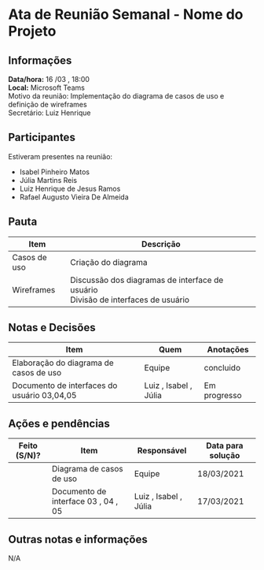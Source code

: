 # Ata de Reunião Semanal - Nome do Projeto

## Informações
**Data/hora:** 16 /03 , 18:00 <br>
**Local:** Microsoft Teams <br>
 Motivo da reunião:  Implementação do diagrama de casos de uso e definição de wireframes <br>
 Secretário:  Luiz Henrique

## Participantes
Estiveram presentes na reunião:
- Isabel Pinheiro Matos
- Júlia Martins Reis
- Luiz Henrique de Jesus Ramos
- Rafael Augusto Vieira De Almeida

## Pauta

Item | Descrição
---- | ----
Casos de uso | Criação do diagrama 
Wireframes | Discussão dos diagramas de interface de usuário <br> Divisão de interfaces de usuário

## Notas e Decisões
Item | Quem | Anotações |
---- | ---- | ---- |
Elaboração do diagrama de casos de uso | Equipe | concluido |
Documento de interfaces do usuário 03,04,05 | Luiz , Isabel , Júlia | Em progresso |


## Ações e pendências
| Feito (S/N)? | Item | Responsável | Data para solução |
| ---- | ---- | ---- | ---- |
| | Diagrama de casos de uso | Equipe | 18/03/2021 |
| | Documento de interface 03 , 04 , 05 | Luiz , Isabel , Júlia | 17/03/2021 |

## Outras notas e informações
N/A

